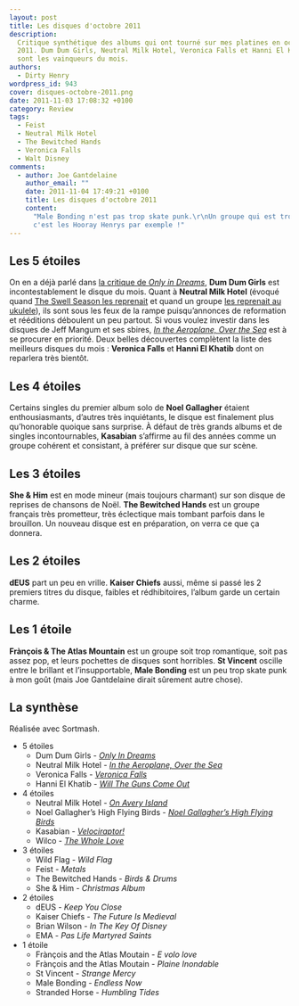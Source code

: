 ```yaml
---
layout: post
title: Les disques d'octobre 2011
description:
  Critique synthétique des albums qui ont tourné sur mes platines en octobre
  2011. Dum Dum Girls, Neutral Milk Hotel, Veronica Falls et Hanni El Khatib
  sont les vainqueurs du mois.
authors:
  - Dirty Henry
wordpress_id: 943
cover: disques-octobre-2011.png
date: 2011-11-03 17:08:32 +0100
category: Review
tags:
  - Feist
  - Neutral Milk Hotel
  - The Bewitched Hands
  - Veronica Falls
  - Walt Disney
comments:
  - author: Joe Gantdelaine
    author_email: ""
    date: 2011-11-04 17:49:21 +0100
    title: Les disques d'octobre 2011
    content:
      "Male Bonding n'est pas trop skate punk.\r\nUn groupe qui est trop punk,
      c'est les Hooray Henrys par exemple !"
---
```


## Les 5 étoiles

On en a déjà parlé dans [la critique de _Only in Dreams_][i936], **Dum Dum
Girls** est incontestablement le disque du mois. Quant à **Neutral Milk Hotel**
(évoqué quand [The Swell Season les reprenait][i680] et quand un groupe [les
reprenait au ukulele][i687]), ils sont sous les feux de la rampe puisqu’annonces
de reformation et rééditions déboulent un peu partout. Si vous voulez investir
dans les disques de Jeff Mangum et ses sbires, [_In the Aeroplane, Over the
Sea_][1] est à se procurer en priorité. Deux belles découvertes complètent la
liste des meilleurs disques du mois : **Veronica Falls** et **Hanni El Khatib**
dont on reparlera très bientôt.

## Les 4 étoiles

Certains singles du premier album solo de **Noel Gallagher** étaient
enthousiasmants, d’autres très inquiétants, le disque est finalement plus
qu’honorable quoique sans surprise. À défaut de très grands albums et de singles
incontournables, **Kasabian** s’affirme au fil des années comme un groupe
cohérent et consistant, à préférer sur disque que sur scène.

## Les 3 étoiles

**She & Him** est en mode mineur (mais toujours charmant) sur son disque de
reprises de chansons de Noël. **The Bewitched Hands** est un groupe français
très prometteur, très éclectique mais tombant parfois dans le brouillon. Un
nouveau disque est en préparation, on verra ce que ça donnera.

## Les 2 étoiles

**dEUS** part un peu en vrille. **Kaiser Chiefs** aussi, même si passé les 2
premiers titres du disque, faibles et rédhibitoires, l’album garde un certain
charme.

## Les 1 étoile

**Frànçois & The Atlas Mountain** est un groupe soit trop romantique, soit pas
assez pop, et leurs pochettes de disques sont horribles. **St Vincent** oscille
entre le brillant et l’insupportable, **Male Bonding** est un peu trop skate
punk à mon goût (mais Joe Gantdelaine dirait sûrement autre chose).

## La synthèse

Réalisée avec Sortmash.

- 5 étoiles
  - Dum Dum Girls - [_Only In Dreams_][2]
  - Neutral Milk Hotel - [_In the Aeroplane, Over the Sea_][1]
  - Veronica Falls - [_Veronica Falls_][4]
  - Hanni El Khatib - [_Will The Guns Come Out_][3]
- 4 étoiles
  - Neutral Milk Hotel - [_On Avery Island_][5]
  - Noel Gallagher’s High Flying Birds - [_Noel Gallagher’s High Flying
    Birds_][6]
  - Kasabian - [_Velociraptor!_][7]
  - Wilco - [_The Whole Love_][8]
- 3 étoiles
  - Wild Flag - _Wild Flag_
  - Feist - _Metals_
  - The Bewitched Hands - _Birds & Drums_
  - She & Him - _Christmas Album_
- 2 étoiles
  - dEUS - _Keep You Close_
  - Kaiser Chiefs - _The Future Is Medieval_
  - Brian Wilson - _In The Key Of Disney_
  - EMA - _Pas Life Martyred Saints_
- 1 étoile
  - Frànçois and the Atlas Moutain - _E volo love_
  - Frànçois and the Atlas Moutain - _Plaine Inondable_
  - St Vincent - _Strange Mercy_
  - Male Bonding - _Endless Now_
  - Stranded Horse - _Humbling Tides_

[i936]: https://www.deadrooster.org/dum-dum-girls-only-in-dreams/
[i680]:
  https://www.deadrooster.org/the-swell-season-two-headed-boy-neutral-milk-hotel/
[i687]:
  https://www.deadrooster.org/neutral-uke-hotel-in-the-aeroplane-over-the-sea-neutral-milk-hotel/
[1]: https://album.link/fr/i/5611612
[2]: https://album.link/us/i/669296492
[3]: https://album.link/fr/i/453484268
[4]: https://album.link/fr/i/671855239
[5]: https://album.link/us/i/5611491
[6]: https://album.link/fr/i/1517614387
[7]: https://album.link/fr/i/441512036
[8]: https://album.link/us/i/1690693758

